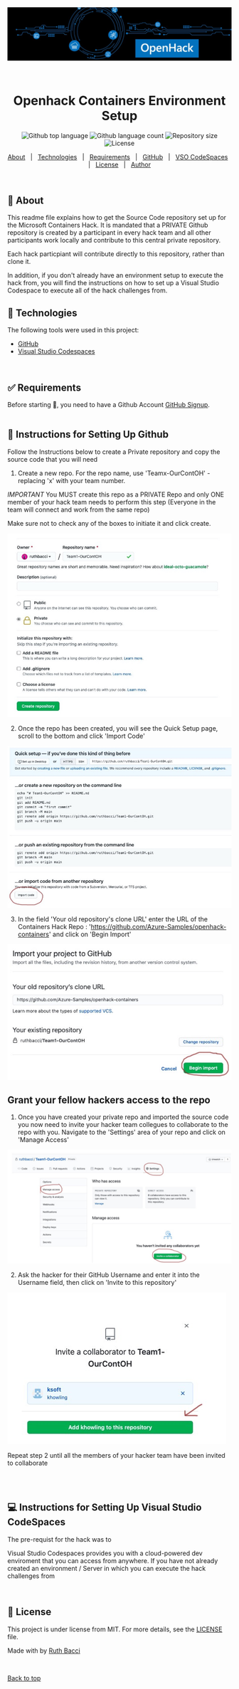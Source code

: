 <div align="center" id="top"> 
  <img src="./images/openhackmain.jpg" alt="Openhack Containers Envsetup" />

  &#xa0;

  <!-- <a href="https://openhackcontainersenvsetup.netlify.app">Demo</a> -->
</div>

<h1 align="center">Openhack Containers Environment Setup</h1>

<p align="center">
  <img alt="Github top language" src="https://img.shields.io/github/languages/top/ruthbacci/openhack-containers-envsetup?color=56BEB8">

  <img alt="Github language count" src="https://img.shields.io/github/languages/count/ruthbacci/openhack-containers-envsetup?color=56BEB8">

  <img alt="Repository size" src="https://img.shields.io/github/repo-size/ruthbacci/openhack-containers-envsetup?color=56BEB8">

  <img alt="License" src="https://img.shields.io/github/license/ruthbacci/openhack-containers-envsetup?color=56BEB8">

  <!-- <img alt="Github issues" src="https://img.shields.io/github/issues/{{YOUR_GITHUB_USERNAME}}/openhack-containers-envsetup?color=56BEB8" /> -->

  <!-- <img alt="Github forks" src="https://img.shields.io/github/forks/{{YOUR_GITHUB_USERNAME}}/openhack-containers-envsetup?color=56BEB8" /> -->

  <!-- <img alt="Github stars" src="https://img.shields.io/github/stars/{{YOUR_GITHUB_USERNAME}}/openhack-containers-envsetup?color=56BEB8" /> -->
</p>

<!-- Status -->

<!-- <h4 align="center"> 
	🚧  Openhack Containers Envsetup 🚀 Under construction...  🚧
</h4> 

<hr> -->

<p align="center">
  <a href="#dart-about">About</a> &#xa0; | &#xa0; 
  <a href="#rocket-technologies">Technologies</a> &#xa0; | &#xa0;
  <a href="#white_check_mark-requirements">Requirements</a> &#xa0; | &#xa0;
  <a href="#checkered_flag-starting">GitHub</a> &#xa0; | &#xa0;
  <a href="#computer">VSO CodeSpaces</a> &#xa0; | &#xa0;
  <a href="#memo-license">License</a> &#xa0; | &#xa0;
  <a href="https://github.com/{{YOUR_GITHUB_USERNAME}}" target="_blank">Author</a>
</p>

<br>

## :dart: About ##

This readme file explains how to get the Source Code repository set up for the Microsoft Containers Hack.  It is mandated that a PRIVATE Github repository is created by a participant in every hack team and all other participants work locally and contribute to this central private repository. 

Each hack particpiant will contribute directly to this repository, rather than clone it.

In addition, if you don't already have an environment setup to execute the hack from, you will find the instructions on how to set up a Visual Studio Codespace to execute all of the hack challenges from. 

<!--## :sparkles: Features ##

:heavy_check_mark: Feature 1;\
:heavy_check_mark: Feature 2;\
:heavy_check_mark: Feature 3; -->

## :rocket: Technologies ##

The following tools were used in this project:

- [GitHub](https://github.com/)
- [Visual Studio Codespaces](https://online.visualstudio.com/login)

<br>

## :white_check_mark: Requirements ##

Before starting :checkered_flag:, you need to have a Github Account [GitHub Signup](https://github.com/join?).
<br>
<br>



## :checkered_flag: Instructions for Setting Up Github ##

Follow the Instructions below to create a Private repository and copy the source code that you will need 

1) Create a new repo.  For the repo name, use 'Teamx-OurContOH' - replacing 'x' with your team number.  

*IMPORTANT* You MUST create this repo as a PRIVATE Repo and only ONE member of your hack team needs to perform this step (Everyone in the team will connect and work from the same repo)

Make sure not to check any of the boxes to initiate it and click create. 

<img src ="./images/oh-create-repo.jpg">
<br>

2) Once the repo has been created, you will see the Quick Setup page, scroll to the bottom and click 'Import Code'

<img src ="./images/ImportCode.jpg">
<br>

3) In the field 'Your old repository's clone URL' enter the URL of the Containers Hack Repo : 'https://github.com/Azure-Samples/openhack-containers' and click on 'Begin Import'

<img src ="./images/beginimport.jpg">

<br>

## Grant your fellow hackers access to the repo ##

1) Once you have created your private repo and imported the source code you now need to invite your hacker team collegues to collaborate to the repo with you. Navigate to the 'Settings' area of your repo and click on 'Manage Access'

<img src ="./images/manageaccess.jpg">

2) Ask the hacker for their GitHub Username and enter it into the Username field, then click on 'Invite <username> to this repository'

<img src ="./images/manageaccesscollab.jpg">

Repeat step 2 until all the members of your hacker team have been invited to collaborate

<br>
<br>

## :computer:  Instructions for Setting Up Visual Studio CodeSpaces ##

The pre-requist for the hack was to 


Visual Studio Codespaces provides you with a cloud-powered dev enviroment that you can access from anywhere. If you have not already created an environment / Server in which you can execute the hack challenges from 

<!--
```bash
# Clone this project
$ git clone https://github.com/{{YOUR_GITHUB_USERNAME}}/openhack-containers-envsetup

# Access
$ cd openhack-containers-envsetup 

```
-->
<br>

## :memo: License ##

This project is under license from MIT. For more details, see the [LICENSE](LICENSE.md) file.


Made with by <a href="https://github.com/ruthbacci" target="_blank">Ruth Bacci</a>

&#xa0;

<a href="#top">Back to top</a>
